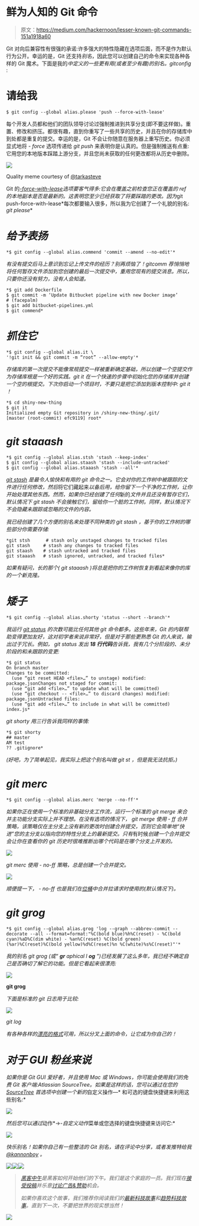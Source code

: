 # 鲜为人知的 Git 命令

> 原文：<https://medium.com/hackernoon/lesser-known-git-commands-151a1918a60>

Git 对向后兼容性有很强的承诺:许多强大的特性隐藏在选项后面，而不是作为默认行为公开。幸运的是，Git 还支持*别名*，因此您可以创建自己的命令来实现各种各样的 Git 魔术。下面是我的*中定义的一些更有用(或者至少有趣)的别名。gitconfig* :

# 请给我

```
$ git config --global alias.please 'push --force-with-lease'
```

每个开发人员都和他们的团队领导讨论过强制推进到共享分支(即不要这样做)。重置、修改和挤压。都很有趣，直到你重写了一些共享的历史，并且在你的存储库中到处都是重复的提交。幸运的是，Git 不会让你随意在服务器上重写历史。你必须显式地将 *- force* 选项传递给 *git push* 来表明你是认真的。但是强制推送有点重:它用您的本地版本踩踏上游分支，并且您尚未获取的任何更改都将从历史中删除。

![](img/69d7efca2ec58b389ed2f4c87379993d.png)

Quality meme courtesy of [@tarkasteve](https://twitter.com/tarkasteve)

Git 的[*-force-with-lease*](https://developer.atlassian.com/blog/2015/04/force-with-lease/?utm_source=medium&utm_medium=blog&utm_campaign=lesser-git)*选项要客气得多:它会在覆盖之前检查您正在覆盖的 ref 的本地副本是否是最新的。这表明您至少已经获取了将要踩踏的更改。因为*git push-force-with-lease*每次都要输入很多，所以我为它创建了一个礼貌的别名: *git please**

# *给予表扬*

```
*$ git config --global alias.commend 'commit --amend --no-edit'*
```

*有没有提交后马上意识到忘记上传文件的经历？别再烦恼了！gitcomm 荐悄悄地将任何暂存文件添加到您创建的最后一次提交中，重用您现有的提交消息。所以，只要你还没有努力，没有人会知道。*

```
*$ git add Dockerfile
$ git commit -m ‘Update Bitbucket pipeline with new Docker image’
# (facepalm)
$ git add bitbucket-pipelines.yml
$ git commend*
```

# *抓住它*

```
*$ git config --global alias.it \
'!git init && git commit -m “root” --allow-empty'*
```

*存储库的第一次提交不能像常规提交一样被重新确定基础，所以创建一个空提交作为存储库根是一个好的实践。git it 在一个快速的步骤中初始化您的存储库并创建一个空的根提交。下次你启动一个项目时，不要只是把它添加到版本控制中: *git it* ！*

```
*$ cd shiny-new-thing
$ git it
Initialized empty Git repository in /shiny-new-thing/.git/
[master (root-commit) efc9119] root*
```

# *git staaash*

```
*$ git config --global alias.stsh 'stash --keep-index'
$ git config --global alias.staash 'stash --include-untracked'
$ git config --global alias.staaash 'stash --all'*
```

*[*git stash*](https://www.atlassian.com/git/tutorials/git-stash/?utm_source=medium&utm_medium=blog&utm_campaign=lesser-git) 是最令人愉快和有用的 git 命令之一。它会对你的工作树中被跟踪的文件进行任何修改，然后*将它们藏起来*以备后用，给你留下一个干净的工作树，让你开始处理其他东西。然而，如果你已经创建了任何*新的*文件并且还没有暂存它们，默认情况下 *git stash* 不会接触它们，留给你一个脏的工作树。同样，默认情况下不会隐藏未跟踪或忽略的文件的内容。*

*我已经创建了几个方便的别名来处理不同种类的 *git stash* ，基于你的工作树的哪些部分你需要存储:*

```
*git stsh      # stash only unstaged changes to tracked files
git stash     # stash any changes to tracked files
git staash    # stash untracked and tracked files
git staaash   # stash ignored, untracked, and tracked files* 
```

*如果有疑问，长的那个( *git staaash* )将总是把你的工作树恢复到看起来像你的库的一个新克隆。*

# *矮子*

```
*$ git config --global alias.shorty 'status --short --branch'*
```

*我运行 [*git status*](https://www.atlassian.com/git/tutorials/inspecting-a-repository/?utm_source=medium&utm_medium=blog&utm_campaign=lesser-git) 的次数可能比任何其他 git 命令都多。这些年来，Git 的内联帮助变得更加友好，这对初学者来说非常好，但是对于那些更熟悉 Git 的人来说，输出过于冗长。例如， *git status* 发出 **18 行代码**告诉我，我有几个分阶段的、未分阶段的和未跟踪的变更:*

```
*$ git status
On branch master
Changes to be committed:
  (use “git reset HEAD <file>…” to unstage) modified: package.jsonChanges not staged for commit:
  (use “git add <file>…” to update what will be committed)
  (use “git checkout -- <file>…” to discard changes) modified: package.jsonUntracked files:
  (use “git add <file>…” to include in what will be committed) index.js*
```

**git shorty* 用三行告诉我同样的事情:*

```
*$ git shorty
## master
AM test
?? .gitignore*
```

*(好吧，为了简单起见，我实际上把这个别名叫做 *git st* ，但是我无法抗拒。)*

# *git merc*

```
*$ git config --global alias.merc 'merge --no-ff'*
```

*如果你正在使用一个标准的非基础分支工作流，运行一个标准的 *git merge* 来合并主功能分支实际上并不理想。在没有选项的情况下， *git merge* 使用 *- ff* 合并策略，该策略仅在主分支上没有新的更改时创建合并提交，否则它会简单地“快进”您的主分支以指向您的特性分支上的最新提交。只有*有时候*创建一个合并提交会让你在查看你的 git 历史时很难推断出哪个代码是在哪个分支上开发的。*

*![](img/81df6f92cb1cd2e53c34f02b145909b1.png)*

**git merc* 使用 *- no-ff* 策略，总是创建一个合并提交。*

*![](img/c650d02fa5c4bdf2434a51f58c50e9a2.png)*

*顺便提一下， *- no-ff* 也是我们在[位桶](https://bitbucket.org?utm_source=medium&utm_medium=blog&utm_campaign=lesser-git)中合并拉请求时使用的(默认情况下)。*

# *git grog*

```
*$ git config --global alias.grog 'log --graph --abbrev-commit --decorate --all --format=format:"%C(bold blue)%h%C(reset) - %C(bold cyan)%aD%C(dim white) - %an%C(reset) %C(bold green)(%ar)%C(reset)%C(bold yellow)%d%C(reset)%n %C(white)%s%C(reset)"'*
```

*我的别名 *git grog* (或“ **gr** aphical l **og** ”)已经发展了这么多年，我已经不确定自己是否确切了解它的功能。但是它看起来很漂亮:*

*![](img/7babcc3b4f4153564c80ab657c93284c.png)*

**git grog**

*下面是标准的 *git 日志*用于比较:*

*![](img/06214fa9d5669e679bb849523e77b537.png)*

*git log*

*有各种各样的[漂亮的格式](https://git-scm.com/docs/pretty-formats)可用，所以分叉上面的命令，让它成为你自己的！*

# *对于 GUI 粉丝来说*

*如果你是 Git GUI 爱好者，并且使用 Mac 或 Windows，你可能会使用我们的免费 Git 客户端:Atlassian SourceTree。如果是这样的话，您可以通过在您的 [SourceTree](https://hackernoon.com/tagged/sourcetree) 首选项中创建一个新的*自定义操作—* 和可选的键盘快捷键来利用这些别名:*

*![](img/2b054a1f3afa96abd567f6d21c83d1b4.png)*

*然后您可以通过*动作*->-*自定义动作*菜单或您选择的键盘快捷键来访问它:*

*![](img/912c678e5c1124771b471d72b6352e2d.png)*

*快乐别名！如果你自己有一些整洁的 Git 别名，请在评论中分享，或者发推特给我 [@kannonboy](https://twitter.com/kannonboy) 。*

*[![](img/50ef4044ecd4e250b5d50f368b775d38.png)](http://bit.ly/HackernoonFB)**[![](img/979d9a46439d5aebbdcdca574e21dc81.png)](https://goo.gl/k7XYbx)**[![](img/2930ba6bd2c12218fdbbf7e02c8746ff.png)](https://goo.gl/4ofytp)*

> *[黑客中午](http://bit.ly/Hackernoon)是黑客如何开始他们的下午。我们是这个家庭的一员。我们现在[接受投稿](http://bit.ly/hackernoonsubmission)并乐意[讨论广告&赞助](mailto:partners@amipublications.com)机会。*
> 
> *如果你喜欢这个故事，我们推荐你阅读我们的[最新科技故事](http://bit.ly/hackernoonlatestt)和[趋势科技故事](https://hackernoon.com/trending)。直到下一次，不要把世界的现实想当然！*

*[![](img/be0ca55ba73a573dce11effb2ee80d56.png)](https://goo.gl/Ahtev1)*
